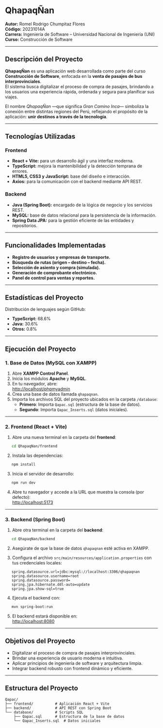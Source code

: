 # QhapaqÑan 

**Autor:** Romel Rodrigo Chumpitaz Flores  
**Código:** 20231014A  
**Carrera:** Ingeniería de Software – Universidad Nacional de Ingeniería (UNI)  
**Curso:** Construcción de Software  

---

## Descripción del Proyecto  
**QhapaqÑan** es una aplicación web desarrollada como parte del curso **Construcción de Software**, enfocada en la **venta de pasajes de bus interprovinciales**.  
El sistema busca digitalizar el proceso de compra de pasajes, brindando a los usuarios una experiencia rápida, ordenada y segura para planificar sus viajes.  

El nombre *QhapaqÑan* —que significa *Gran Camino Inca*— simboliza la conexión entre distintas regiones del Perú, reflejando el propósito de la aplicación: **unir destinos a través de la tecnología**.

---

## Tecnologías Utilizadas  

### Frontend  
- **React + Vite:** para un desarrollo ágil y una interfaz moderna.  
- **TypeScript:** mejora la mantenibilidad y la detección temprana de errores.  
- **HTML5, CSS3 y JavaScript:** base del diseño e interacción.  
- **Axios:** para la comunicación con el backend mediante API REST.  

### Backend  
- **Java (Spring Boot):** encargado de la lógica de negocio y los servicios REST.  
- **MySQL:** base de datos relacional para la persistencia de la información.  
- **Spring Data JPA:** para la gestión eficiente de las entidades y repositorios.  

---

## Funcionalidades Implementadas  

- **Registro de usuarios y empresas de transporte.**  
- **Búsqueda de rutas (origen – destino – fecha).**  
- **Selección de asiento y compra (simulada).**  
- **Generación de comprobante electrónico.**  
- **Panel de control para ventas y reportes.**  

---

## Estadísticas del Proyecto  
Distribución de lenguajes según GitHub:  
- **TypeScript:** 68.6%  
- **Java:** 30.6%  
- **Otros:** 0.8%  

---

## Ejecución del Proyecto

### 1. Base de Datos (MySQL con XAMPP)

1. Abre **XAMPP Control Panel**.  
2. Inicia los módulos **Apache** y **MySQL**.  
3. En tu navegador, abre:  
   [http://localhost/phpmyadmin](http://localhost/phpmyadmin)  
4. Crea una base de datos llamada `qhapaqnan`.  
5. Importa los archivos SQL del proyecto ubicados en la carpeta `/database`:
   - **Primero**: Importa `Qapac.sql` (estructura de la base de datos).
   - **Segundo**: Importa `Qapac_Inserts.sql` (datos iniciales).

---

### 2. Frontend (React + Vite)

1. Abre una nueva terminal en la carpeta del **frontend**:
```bash
   cd QhapaqNan/frontend
```

2. Instala las dependencias:
```bash
   npm install
```

3. Inicia el servidor de desarrollo:
```bash
   npm run dev
```

4. Abre tu navegador y accede a la URL que muestra la consola (por defecto):  
   [http://localhost:5173](http://localhost:5173)

---

### 3. Backend (Spring Boot)

1. Abre otra terminal en la carpeta del **backend**:
```bash
   cd QhapaqNan/backend
```

2. Asegúrate de que la base de datos `qhapaqnan` esté activa en XAMPP.

3. Configura el archivo `src/main/resources/application.properties` con tus credenciales locales:
```properties
   spring.datasource.url=jdbc:mysql://localhost:3306/qhapaqnan
   spring.datasource.username=root
   spring.datasource.password=
   spring.jpa.hibernate.ddl-auto=update
   spring.jpa.show-sql=true
```

4. Ejecuta el backend con:
```bash
   mvn spring-boot:run
```

5. El backend estará disponible en:  
   [http://localhost:8080](http://localhost:8080)

---

## Objetivos del Proyecto

- Digitalizar el proceso de compra de pasajes interprovinciales.
- Brindar una experiencia de usuario moderna e intuitiva.
- Aplicar principios de ingeniería de software y arquitectura limpia.
- Integrar backend robusto con frontend dinámico y eficiente.

---

## Estructura del Proyecto
```
Qapac/
├── frontend/          # Aplicación React + Vite
├── backend/           # API REST con Spring Boot
└── database/          # Scripts SQL
    ├── Qapac.sql      # Estructura de la base de datos
    └── Qapac_Inserts.sql  # Datos iniciales
```

